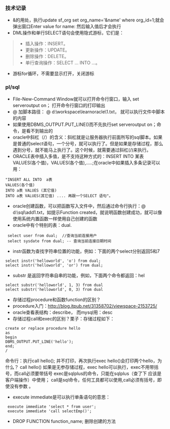 ### 技术记录
- &的用处，执行update sf_org set org_name='&name' where org_id=1;就会弹出窗口Enter value for name: 然后输入值后才会执行
- DML操作和单行SELECT语句会使用隐式游标，它们是： 
> * 插入操作：INSERT。 
> * 更新操作：UPDATE。 
> * 删除操作：DELETE。 
> * 单行查询操作：SELECT ... INTO ...。 
- 游标for循环，不需要显示打开，关闭游标

### pl/sql 
- File-New-Command Window就可以打开命令行窗口，输入 set serveroutput on； 打开命令行窗口的打印输出
- @ 加脚本路径： @ d:\workspace\learnoracle\1.txt， 就可以执行文件中脚本的内容
- 如果使用DBMS_OUTPUT.PUT_LINE()而不先执行set serveroutput on；命令，是看不到输出的
- oracle中斜杠（/）的含义：斜杠就是让服务器执行前面所写的sql脚本。如果是普通的select语句，一个分号，就可以执行了。但是如果是存储过程，那么遇到分号，就不能马上执行了。这个时候，就需要通过斜杠(/)来执行。
- ORACLE表中插入多值，是不支持这种方式的：INSERT INTO 某表 VALUES(各个值)，VALUES(各个值),.....;在oracle中如果插入多条记录可以用：
```
"INSERT ALL INTO  a表
VALUES(各个值)  
INTO a表 VALUES (其它值) 
INTO a表 VALUES(其它值) .... 再跟一个SELECT 语句"。
```
- oracle创建函数，可以把函数写入文件中，然后通过命令行执行：@ d:\sql\add1.txt，如提示Function created，就说明函数创建成功，就可以像使用系统内置函数一样使用自己创建的函数
- oracle中有个特别的表：dual.
```
 select user from dual;  //查询当前连接用户
 select sysdate from dual; -- 查询当前连接日期时间
 ```
- instr函数为查找字符串位置的功能，例如：下面的两个select分别返回5和7
```
select instr('helloworld', 'o') from dual;   
select instr('helloworld', 'or') from dual;   
```
- substr 是返回字符串自串的功能，例如，下面两个命令都返回：hel
```
select substr('helloworld', 1, 3) from dual
select substr('helloworld', 0, 3) from dual
```
- 存储过程procedure和函数function的区别？
- procedure入门：http://blog.itpub.net/31358702/viewspace-2153725/
- oracle查看表结构：describe， 而mysql用：desc 
- 存储过程call和exec的区别？栗子：存储过程如下：
```
create or replace procedure hello
as
begin
DBMS_OUTPUT.PUT_LINE('hello');
end;
/
```
命令行：执行call hello(); 并不打印，再次执行exec hello()会打印两个hello，为什么？
call hello() 如果是无参存储过程，exec hello可以执行，exec不用带括号，而call必须要带括号
exec是sqlplus的命令，只能在sqlplus（查了下 应该是 客户端操作）中使用；
call是sql命令，任何工具都可以使用,call必须有括号，即使没有参数 。
- execute immediate是可以执行单条语句的意思：
```
 execute immediate 'select * from user';
 execute immediate 'call selectEmp()';
```
- DROP FUNCTION function_name; 删除创建的方法
